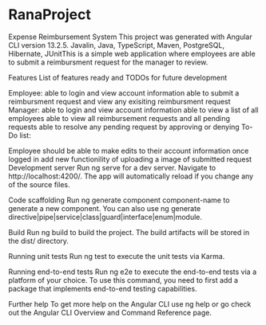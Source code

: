 # RanaProject
Expense Reimbursement System
This project was generated with Angular CLI version 13.2.5. Javalin, Java, TypeScript, Maven, PostgreSQL, Hibernate, JUnitThis is a simple web application where employees are able to submit a reimbursment request for the manager to review.

Features
List of features ready and TODOs for future development

Employee:
able to login and view account information
able to submit a reimbursment request and view any exisiting reimbursment request
Manager:
able to login and view account information
able to view a list of all employees
able to view all reimbursement requests and all pending requests
able to resolve any pending request by approving or denying
To-Do list:

Employee should be able to make edits to their account information once logged in
add new functionility of uploading a image of submitted request
Development server
Run ng serve for a dev server. Navigate to http://localhost:4200/. The app will automatically reload if you change any of the source files.

Code scaffolding
Run ng generate component component-name to generate a new component. You can also use ng generate directive|pipe|service|class|guard|interface|enum|module.

Build
Run ng build to build the project. The build artifacts will be stored in the dist/ directory.

Running unit tests
Run ng test to execute the unit tests via Karma.

Running end-to-end tests
Run ng e2e to execute the end-to-end tests via a platform of your choice. To use this command, you need to first add a package that implements end-to-end testing capabilities.

Further help
To get more help on the Angular CLI use ng help or go check out the Angular CLI Overview and Command Reference page.
